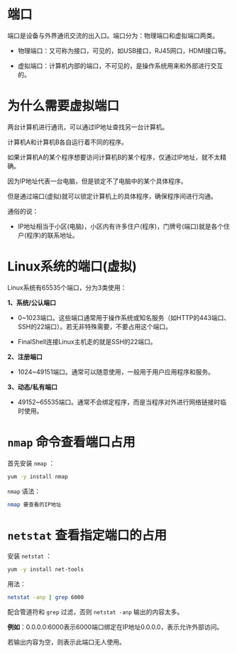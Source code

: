 
# 端口

端口是设备与外界通讯交流的出入口。端口分为：物理端口和虚拟端口两类。

- 物理端口：又可称为接口，可见的，如USB接口，RJ45网口，HDMI接口等。

- 虚拟端口：计算机内部的端口，不可见的，是操作系统用来和外部进行交互的。

# 为什么需要虚拟端口

两台计算机进行通讯，可以通过IP地址查找另一台计算机。

计算机A和计算机B各自运行着不同的程序。

如果计算机A的某个程序想要访问计算机B的某个程序，仅通过IP地址，就不太精确。

因为IP地址代表一台电脑，但是锁定不了电脑中的某个具体程序。

但是通过端口(虚拟)就可以锁定计算机上的具体程序，确保程序间进行沟通。

通俗的说：

- IP地址相当于小区(电脑)，小区内有许多住户(程序)，门牌号(端口)就是各个住户(程序)的联系地址。

# Linux系统的端口(虚拟)

Linux系统有65535个端口，分为3类使用：

**1、系统/公认端口**

- 0~1023端口。这些端口通常用于操作系统或知名服务（如HTTP的443端口、SSH的22端口）。若无非特殊需要，不要占用这个端口。

- FinalShell连接Linux主机走的就是SSH的22端口。

**2、注册端口**

- 1024~49151端口。通常可以随意使用，一般用于用户应用程序和服务。

**3、动态/私有端口**

- 49152~65535端口。通常不会绑定程序，而是当程序对外进行网络链接时临时使用。

# `nmap` 命令查看端口占用

首先安装 `nmap` ：

```bash
yum -y install nmap
```

`nmap` 语法：

```bash
nmap 要查看的IP地址
```

# `netstat` 查看指定端口的占用

安装 `netstat` ：

```bash
yum -y install net-tools
```

用法：

```bash
netstat -anp | grep 6000
```

配合管道符和 `grep` 过滤，否则 `netstat -anp` 输出的内容太多。

**例如**：0.0.0.0:6000表示6000端口绑定在IP地址0.0.0.0，表示允许外部访问。

若输出内容为空，则表示此端口无人使用。

